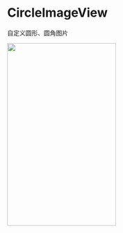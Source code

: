 # CircleImageView
自定义圆形、圆角图片

<img width="250" height="420" src="https://github.com/zkxok/CircleImageView/blob/master/ScreenShot/GIF.gif"/>
